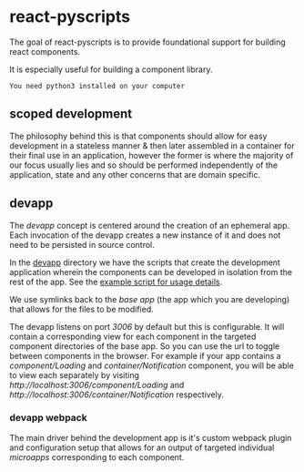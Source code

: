 # react-pyscripts

The goal of react-pyscripts is to provide foundational support for building react components.

It is especially useful for building a component library.

`You need python3 installed on your computer`

## scoped development

The philosophy behind this is that components should allow for easy development in a stateless manner & then later assembled in a container for their final use in an application, however the former is where the majority of our focus usually lies and so should be performed independently of the application, state and any other concerns that are domain specific.

## devapp

The _devapp_ concept is centered around the creation of an ephemeral app. Each invocation of the devapp creates a new instance of it and does not need to be persisted in source control.

In the [devapp](devapp) directory we have the scripts that create the development application wherein the components can be developed in isolation from the rest of the app. See the [example script for usage details](examples/devapp.sh).

We use symlinks back to the _base app_ (the app which you are developing) that allows for the files to be modified.

The devapp listens on port _3006_ by default but this is configurable. It will contain a corresponding view for each component in the targeted component directories of the base app. So you can use the url to toggle between components in the browser. For example if your app contains a _component/Loading_ and _container/Notification_ component, you will be able to view each separately by visiting _http://localhost:3006/component/Loading_ and _http://localhost:3006/container/Notification_ respectively.

### devapp webpack

The main driver behind the development app is it's custom webpack plugin and configuration setup that allows for an output of targeted individual _microapps_ corresponding to each component.
